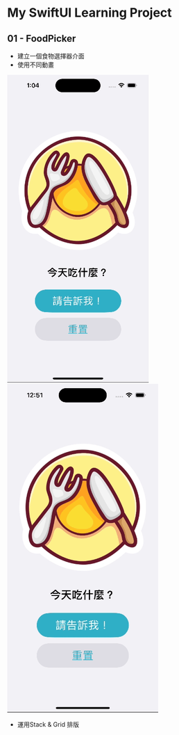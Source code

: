 # My SwiftUI Learning Project

## 01 - FoodPicker

* 建立一個食物選擇器介面
* 使用不同動畫

![image](https://github.com/ArielKoKo/SwiftUI/blob/main/PHOTO%20&%20GIF/foodPickerAnimation_1.gif)
![image](https://github.com/ArielKoKo/SwiftUI/blob/main/PHOTO%20%26%20GIF/foodPickerAnimation_2.gif)

* 運用Stack & Grid 排版
  
